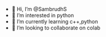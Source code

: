 - 👋 Hi, I’m @SambrudhS
- 👀 I’m interested in python
- 🌱 I’m currently learning c++,python
- 💞️ I’m looking to collaborate on colab

